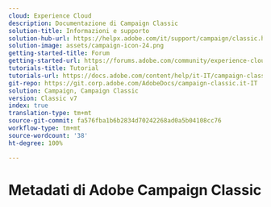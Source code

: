 ```yaml
---
cloud: Experience Cloud
description: Documentazione di Campaign Classic
solution-title: Informazioni e supporto
solution-hub-url: https://helpx.adobe.com/it/support/campaign/classic.html
solution-image: assets/campaign-icon-24.png
getting-started-title: Forum
getting-started-url: https://forums.adobe.com/community/experience-cloud/marketing-cloud/campaign/classic
tutorials-title: Tutorial
tutorials-url: https://docs.adobe.com/content/help/it-IT/campaign-classic-learn/tutorials/overview.html
git-repo: https://git.corp.adobe.com/AdobeDocs/campaign-classic.it-IT
solution: Campaign, Campaign Classic
version: Classic v7
index: true
translation-type: tm+mt
source-git-commit: fa576fba1b6b2834d70242268ad0a5b04108cc76
workflow-type: tm+mt
source-wordcount: '38'
ht-degree: 100%

---
```



# Metadati di Adobe Campaign Classic
